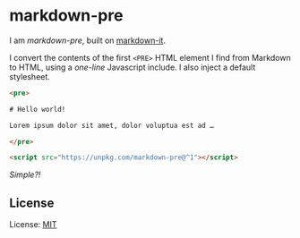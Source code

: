 
# markdown-pre

I am _markdown-pre_, built on [markdown-it][].

I convert the contents of the first `<PRE>` HTML element I find from Markdown to HTML,
using a _one-line_ Javascript include.
I also inject a default stylesheet.

```html
<pre>

# Hello world!

Lorem ipsum dolor sit amet, dolor voluptua est ad …

</pre>

<script src="https://unpkg.com/markdown-pre@^1"></script>
```

_Simple?!_

## License

License: [MIT][]

[mit]: https://nfreear.mit-license.org/2019
[markdown-it]: https://npmjs.com/package/markdown-it
